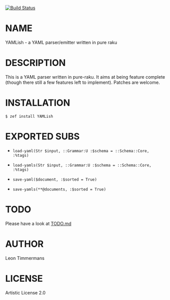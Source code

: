 [![Build Status](https://travis-ci.org/Leont/yamlish.svg?branch=master)](https://travis-ci.org/Leont/yamlish)

NAME
====

YAMLish - a YAML parser/emitter written in pure raku

DESCRIPTION
===========

This is a YAML parser written in pure-raku. It aims at being feature complete (though there still a few features left to implement). Patches are welcome.

INSTALLATION
============

```console
$ zef install YAMLish
```

EXPORTED SUBS
=============

  * `load-yaml(Str $input, ::Grammar:U :$schema = ::Schema::Core, :%tags)`

  * `load-yamls(Str $input, ::Grammar:U :$schema = ::Schema::Core, :%tags)`

  * `save-yaml($document, :$sorted = True)`

  * `save-yamls(**@documents, :$sorted = True)`

TODO
====

Please have a look at [TODO.md](TODO.md)

AUTHOR
======

Leon Timmermans

LICENSE
=======

Artistic License 2.0

